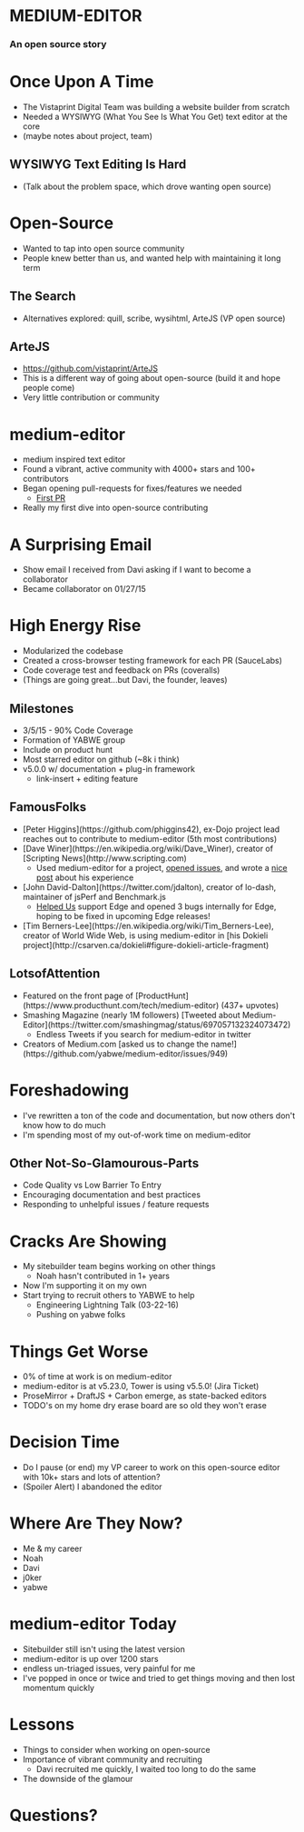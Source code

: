 # MEDIUM-EDITOR <!-- .element: class="presentationHeading" -->
### An open source story



# Once Upon A Time
* The Vistaprint Digital Team was building a website builder from scratch
* Needed a WYSIWYG (What You See Is What You Get) text editor at the core
* (maybe notes about project, team)


## WYSIWYG Text Editing Is Hard
* (Talk about the problem space, which drove wanting open source)



# Open-Source
* Wanted to tap into open source community
* People knew better than us, and wanted help with maintaining it long term


## The Search
* Alternatives explored: quill, scribe, wysihtml, ArteJS (VP open source)


## ArteJS
* https://github.com/vistaprint/ArteJS
* This is a different way of going about open-source (build it and hope people come)
* Very little contribution or community



# medium-editor
* medium inspired text editor
* Found a vibrant, active community with 4000+ stars and 100+ contributors
* Began opening pull-requests for fixes/features we needed
  * [First PR](https://github.com/yabwe/medium-editor/pull/342)
* Really my first dive into open-source contributing



# A Surprising Email
* Show email I received from Davi asking if I want to become a collaborator
* Became collaborator on 01/27/15



# High Energy Rise
* Modularized the codebase
* Created a cross-browser testing framework for each PR (SauceLabs)
* Code coverage test and feedback on PRs (coveralls)
* (Things are going great...but Davi, the founder, leaves)


## Milestones
* 3/5/15 - 90% Code Coverage
* Formation of YABWE group
* Include on product hunt
* Most starred editor on github (~8k i think)
* v5.0.0 w/ documentation + plug-in framework
  * link-insert + editing feature


## Famous<span>Folks</span>
* <!-- .element: class="fragment" -->[Peter Higgins](https://github.com/phiggins42), ex-Dojo project lead reaches out to contribute to medium-editor (5th most contributions)
* <!-- .element: class="fragment" -->[Dave Winer](https://en.wikipedia.org/wiki/Dave_Winer), creator of [Scripting News](http://www.scripting.com)
  * Used medium-editor for a project, [opened issues](https://github.com/yabwe/medium-editor/issues/737), and wrote a [nice post](http://myword.io/users/davewiner/essays/045.html) about his experience
* <!-- .element: class="fragment" -->[John David-Dalton](https://twitter.com/jdalton), creator of lo-dash, maintainer of jsPerf and Benchmark.js
  * [Helped Us](https://github.com/yabwe/medium-editor/issues/771#issuecomment-180613622) support Edge and opened 3 bugs internally for Edge, hoping to be fixed in upcoming Edge releases!
* <!-- .element: class="fragment" -->[Tim Berners-Lee](https://en.wikipedia.org/wiki/Tim_Berners-Lee), creator of World Wide Web, is using medium-editor in [his Dokieli project](http://csarven.ca/dokieli#figure-dokieli-article-fragment)


## Lots<span>of</span>Attention
* <!-- .element: class="fragment" -->Featured on the front page of [ProductHunt](https://www.producthunt.com/tech/medium-editor) (437+ upvotes)
* <!-- .element: class="fragment" -->Smashing Magazine (nearly 1M followers) [Tweeted about Medium-Editor](https://twitter.com/smashingmag/status/697057132324073472)
  * Endless Tweets if you search for medium-editor in twitter
* <!-- .element: class="fragment" -->Creators of Medium.com [asked us to change the name!](https://github.com/yabwe/medium-editor/issues/949)



# Foreshadowing
* I've rewritten a ton of the code and documentation, but now others don't know how to do much
* I'm spending most of my out-of-work time on medium-editor


## Other Not-So-Glamourous-Parts
* Code Quality vs Low Barrier To Entry
* Encouraging documentation and best practices
* Responding to unhelpful issues / feature requests



# Cracks Are Showing
* My sitebuilder team begins working on other things
  * Noah hasn't contributed in 1+ years
* Now I'm supporting it on my own
* Start trying to recruit others to YABWE to help
  * Engineering Lightning Talk (03-22-16)
  * Pushing on yabwe folks



# Things Get Worse
* 0% of time at work is on medium-editor
* medium-editor is at v5.23.0, Tower is using v5.5.0! (Jira Ticket)
* ProseMirror + DraftJS + Carbon emerge, as state-backed editors
* TODO's on my home dry erase board are so old they won't erase



# Decision Time
* Do I pause (or end) my VP career to work on this open-source editor with 10k+ stars and lots of attention?
* (Spoiler Alert) I abandoned the editor


# Where Are They Now?
* Me & my career
* Noah
* Davi
* j0ker
* yabwe


# medium-editor Today
* Sitebuilder still isn't using the latest version
* medium-editor is up over 1200 stars
* endless un-triaged issues, very painful for me
* I've popped in once or twice and tried to get things moving and then lost momentum quickly



# Lessons
* Things to consider when working on open-source
* Importance of vibrant community and recruiting
  * Davi recruited me quickly, I waited too long to do the same
* The downside of the glamour



# Questions?
